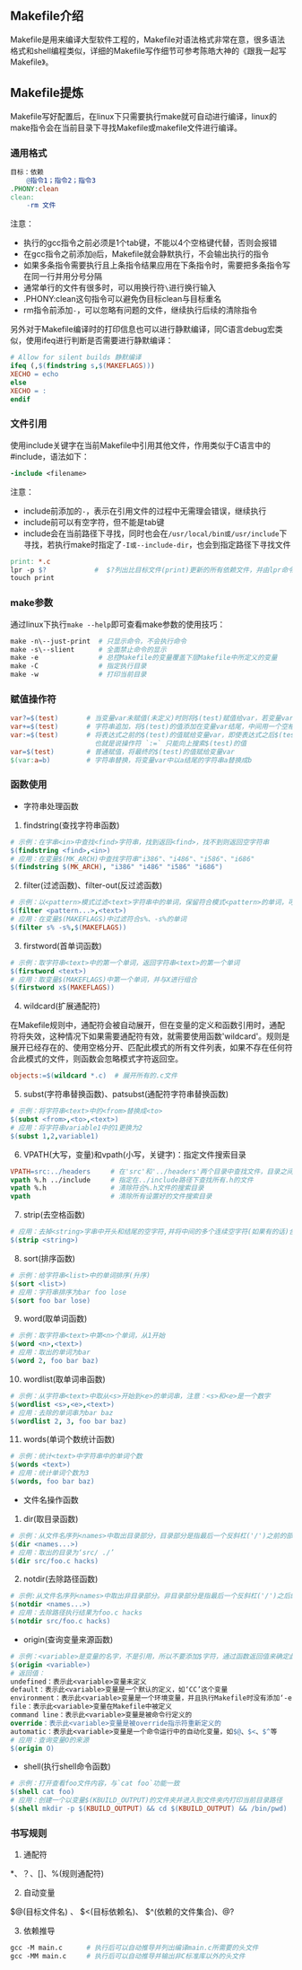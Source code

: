 ## Makefile介绍

Makefile是用来编译大型软件工程的，Makefile对语法格式非常在意，很多语法格式和shell编程类似，详细的Makefile写作细节可参考陈皓大神的《跟我一起写Makefile》。

## Makefile提炼

Makefile写好配置后，在linux下只需要执行make就可自动进行编译，linux的make指令会在当前目录下寻找Makefile或makefile文件进行编译。

### 通用格式

```Makefile
目标：依赖
    @指令1；指令2；指令3
.PHONY:clean
clean:
    -rm 文件
```

注意：
- 执行的gcc指令之前必须是1个tab键，不能以4个空格键代替，否则会报错
- 在gcc指令之前添加`@`后，Makefile就会静默执行，不会输出执行的指令
- 如果多条指令需要执行且上条指令结果应用在下条指令时，需要把多条指令写在同一行并用分号分隔
- 通常单行的文件有很多时，可以用换行符`\`进行换行输入
- .PHONY:clean这句指令可以避免伪目标clean与目标重名
- rm指令前添加`-`，可以忽略有问题的文件，继续执行后续的清除指令

另外对于Makefile编译时的打印信息也可以进行静默编译，同C语言debug宏类似，使用ifeq进行判断是否需要进行静默编译：

```Makefile
# Allow for silent builds 静默编译
ifeq (,$(findstring s,$(MAKEFLAGS)))
XECHO = echo
else
XECHO = :
endif
```

### 文件引用

使用include关键字在当前Makefile中引用其他文件，作用类似于C语言中的#include，语法如下：

```Makefile
-include <filename>
```

注意：
- include前添加的`-`，表示在引用文件的过程中无需理会错误，继续执行
- include前可以有空字符，但不能是tab键
- include会在当前路径下寻找，同时也会在`/usr/local/bin或/usr/include`下寻找，若执行make时指定了`-I或--include-dir`，也会到指定路径下寻找文件

```Makefile
print: *.c
lpr -p $?            #  $?列出比目标文件(print)更新的所有依赖文件，并由lpr命令提交给打印机
touch print
```

### make参数

通过linux下执行`make --help`即可查看make参数的使用技巧：

```Makefile
make -n\--just-print  # 只显示命令，不会执行命令
make -s\--slient      # 全面禁止命令的显示
make -e               # 总控Makefile的变量覆盖下层Makefile中所定义的变量
make -C               # 指定执行目录
make -w               # 打印当前目录
```

### 赋值操作符

```makefile
var?=$(test)       # 当变量var未赋值(未定义)时则将$(test)赋值给var，若变量var已赋值则忽略$(test)
var+=$(test)       # 字符串追加，将$(test)的值添加在变量var结尾，中间用一个空格隔开，作用类似C语言中strcat
var:=$(test)       # 将表达式之前的$(test)的值赋给变量var，即使表达式之后$(test)值变化了也无法赋值 \
                     也就是说操作符 `:=` 只能向上搜索$(test)的值
var=$(test)        # 普通赋值，将最终的$(test)的值赋给变量var
$(var:a=b)         # 字符串替换，将变量var中以a结尾的字符串a替换成b
```

### 函数使用

- 字符串处理函数

1. findstring(查找字符串函数)

```Makefile
# 示例：在字串<in>中查找<find>字符串，找到返回<find>，找不到则返回空字符串
$(findstring <find>,<in>)
# 应用：在变量$(MK_ARCH)中查找字符串"i386"、"i486"、"i586"、"i686"
$(findstring $(MK_ARCH), "i386" "i486" "i586" "i686")
```

2. filter(过滤函数)、filter-out(反过滤函数)

```Makefile
# 示例：以<pattern>模式过滤<text>字符串中的单词，保留符合模式<pattern>的单词，可以有多个模式，返回符合模式<pattern>的字串
$(filter <pattern...>,<text>)
# 应用：在变量$(MAKEFLAGS)中过滤符合s%、-s%的单词
$(filter s% -s%,$(MAKEFLAGS))
```

3. firstword(首单词函数)

```Makefile
# 示例：取字符串<text>中的第一个单词，返回字符串<text>的第一个单词
$(firstword <text>)
# 应用：取变量$(MAKEFLAGS)中第一个单词，并与X进行组合
$(firstword x$(MAKEFLAGS))
```

4. wildcard(扩展通配符)

在Makefile规则中，通配符会被自动展开，但在变量的定义和函数引用时，通配符将失效，这种情况下如果需要通配符有效，就需要使用函数'wildcard'。规则是展开已经存在的、使用空格分开、匹配此模式的所有文件列表，如果不存在任何符合此模式的文件，则函数会忽略模式字符返回空。

```Makefile
objects:=$(wildcard *.c)  # 展开所有的.c文件
```

5. subst(字符串替换函数)、patsubst(通配符字符串替换函数)

```Makefile
# 示例：将字符串<text>中的<from>替换成<to>
$(subst <from>,<to>,<text>)
# 应用：将字符串variable1中的1更换为2
$(subst 1,2,variable1)   
```

6. VPATH(大写，变量)和vpath(小写，关键字)：指定文件搜索目录

```Makefile
VPATH=src:../headers     # 在'src'和'../headers'两个目录中查找文件，目录之间用冒号':'分隔
vpath %.h ../include     # 指定在../include路径下查找所有.h的文件
vpath %.h                # 清除符合%.h文件的搜索目录
vpath                    # 清除所有设置好的文件搜索目录
```

7.  strip(去空格函数)

```Makefile
# 应用：去掉<string>字串中开头和结尾的空字符,并将中间的多个连续空字符(如果有的话)合并为一个空字符
$(strip <string>)        
```

8. sort(排序函数)

```Makefile
# 示例：给字符串<list>中的单词排序(升序)
$(sort <list>)
# 应用：字符串排序为bar foo lose
$(sort foo bar lose)
```

9. word(取单词函数)

```Makefile
# 示例：取字符串<text>中第<n>个单词，从1开始
$(word <n>,<text>)
# 应用：取出的单词为bar
$(word 2, foo bar baz)
```

10. wordlist(取单词串函数)

```Makefile
# 示例：从字符串<text>中取从<s>开始到<e>的单词串，注意：<s>和<e>是一个数字
$(wordlist <s>,<e>,<text>)
# 应用：去除的单词串为bar baz
$(wordlist 2, 3, foo bar baz) 
```

11. words(单词个数统计函数)

```Makefile
# 示例：统计<text>中字符串中的单词个数
$(words <text>)
# 应用：统计单词个数为3
$(words, foo bar baz)             
```

- 文件名操作函数

1. dir(取目录函数)

```Makefile
# 示例：从文件名序列<names>中取出目录部分，目录部分是指最后一个反斜杠('/')之前的部分，如果没有反斜杠，那么返回'./'
$(dir <names...>)
# 应用：取出的目录为‘src/ ./’
$(dir src/foo.c hacks)
```

2. notdir(去除路径函数)

```Makefile
# 示例:从文件名序列<names>中取出非目录部分。非目录部分是指最后一个反斜杠('/')之后的部分
$(notdir <names...>)
# 应用：去除路径执行结果为foo.c hacks
$(notdir src/foo.c hacks)
```

- origin(查询变量来源函数)

```Makefile
# 示例：<variable>是变量的名字，不是引用，所以不要添加$字符，通过函数返回值来确定此变量的来源
$(origin <variable>)
# 返回值：
undefined：表示此<variable>变量未定义
default：表示此<variable>变量是一个默认的定义，如‘CC’这个变量
environment：表示此<variable>变量是一个环境变量，并且执行Makefile时没有添加‘-e’参数(即未让环境变量覆盖Makefile变量)
file：表示此<variable>变量在Makefile中被定义
command line：表示此<variable>变量是被命令行定义的
override：表示此<variable>变量是被override指示符重新定义的
automatic：表示此<variable>变量是一个命令运行中的自动化变量，如$@、$<、$^等
# 应用：查询变量O的来源
$(origin O)
```

- shell(执行shell命令函数)

```Makefile
# 示例：打开查看foo文件内容，与`cat foo`功能一致
$(shell cat foo)
# 应用：创建一个以变量$(KBUILD_OUTPUT)的文件夹并进入到文件夹内打印当前目录路径
$(shell mkdir -p $(KBUILD_OUTPUT) && cd $(KBUILD_OUTPUT) && /bin/pwd)
```

### 书写规则

1. 通配符

*、？、[]、%(规则通配符)

2. 自动变量

$@(目标文件名) 、 $<(目标依赖名)、 $^(依赖的文件集合)、@?

3. 依赖推导

```Makefile
gcc -M main.c      # 执行后可以自动推导并列出编译main.c所需要的头文件
gcc -MM main.c     # 执行后可以自动推导并输出非C标准库以外的头文件
```

